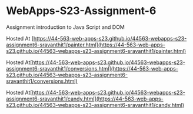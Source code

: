 
# WebApps-S23-Assignment-6
Assignment introduction to Java Script and DOM

Hosted At [https://44-563-web-apps-s23.github.io/44563-webapps-s23-assignment6-sravanthit1/painter.html](https://44-563-web-apps-s23.github.io/44563-webapps-s23-assignment6-sravanthit1/painter.html)

Hosted At[https://44-563-web-apps-s23.github.io/44563-webapps-s23-assignment6-sravanthit1/conversions.html](https://44-563-web-apps-s23.github.io/44563-webapps-s23-assignment6-sravanthit1/conversions.html)

Hosted At[https://44-563-web-apps-s23.github.io/44563-webapps-s23-assignment6-sravanthit1/candy.html](https://44-563-web-apps-s23.github.io/44563-webapps-s23-assignment6-sravanthit1/candy.html)
